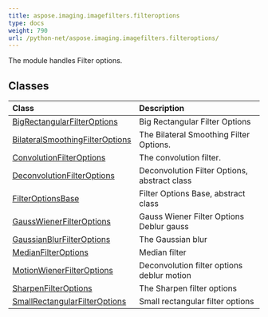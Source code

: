 ```yaml
---
title: aspose.imaging.imagefilters.filteroptions
type: docs
weight: 790
url: /python-net/aspose.imaging.imagefilters.filteroptions/
---
```



The module handles Filter options.

## **Classes**
| **Class** | **Description** |
| :- | :- |
| [BigRectangularFilterOptions](/imaging/python-net/aspose.imaging.imagefilters.filteroptions/bigrectangularfilteroptions/) | Big Rectangular Filter Options |
| [BilateralSmoothingFilterOptions](/imaging/python-net/aspose.imaging.imagefilters.filteroptions/bilateralsmoothingfilteroptions/) | The Bilateral Smoothing Filter Options. |
| [ConvolutionFilterOptions](/imaging/python-net/aspose.imaging.imagefilters.filteroptions/convolutionfilteroptions/) | The convolution filter. |
| [DeconvolutionFilterOptions](/imaging/python-net/aspose.imaging.imagefilters.filteroptions/deconvolutionfilteroptions/) | Deconvolution Filter Options, abstract class |
| [FilterOptionsBase](/imaging/python-net/aspose.imaging.imagefilters.filteroptions/filteroptionsbase/) | Filter Options Base, abstract class |
| [GaussWienerFilterOptions](/imaging/python-net/aspose.imaging.imagefilters.filteroptions/gausswienerfilteroptions/) | Gauss Wiener Filter Options<br/>            Deblur gauss |
| [GaussianBlurFilterOptions](/imaging/python-net/aspose.imaging.imagefilters.filteroptions/gaussianblurfilteroptions/) | The Gaussian blur |
| [MedianFilterOptions](/imaging/python-net/aspose.imaging.imagefilters.filteroptions/medianfilteroptions/) | Median filter |
| [MotionWienerFilterOptions](/imaging/python-net/aspose.imaging.imagefilters.filteroptions/motionwienerfilteroptions/) | Deconvolution filter options<br/>                deblur motion |
| [SharpenFilterOptions](/imaging/python-net/aspose.imaging.imagefilters.filteroptions/sharpenfilteroptions/) | The Sharpen filter options |
| [SmallRectangularFilterOptions](/imaging/python-net/aspose.imaging.imagefilters.filteroptions/smallrectangularfilteroptions/) | Small rectangular filter options |

